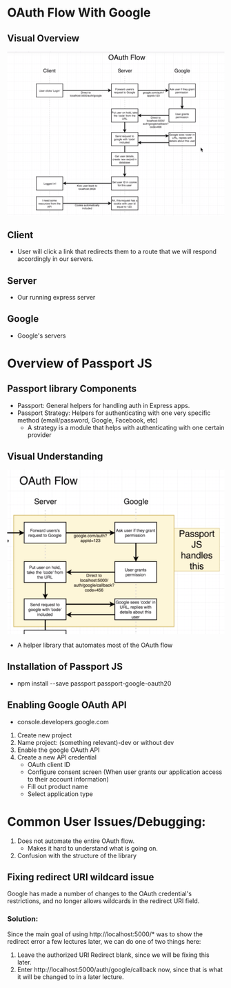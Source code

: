 # OAuth Flow With Google

## Visual Overview
![OAuth diagram](/images/OAuth.png)

## Client
- User will click a link that redirects them to a route that we will respond accordingly in our servers. 

## Server
- Our running express server

## Google
- Google's servers

# Overview of Passport JS

## Passport library Components
- Passport: General helpers for handling auth in Express apps.
- Passport Strategy: Helpers for authenticating with one very specific method (email/password, Google, Facebook, etc)
    - A strategy is a module that helps with authenticating with one certain provider

## Visual Understanding
![OAuth diagram](/images/passportjs.png)

- A helper library that automates most of the OAuth flow

## Installation of Passport JS
- npm install --save passport passport-google-oauth20

## Enabling Google OAuth API
- console.developers.google.com
1. Create new project
2. Name project: (something relevant)-dev or without dev
3. Enable the google OAuth API
4. Create a new API credential
    - OAuth client ID
    - Configure consent screen (When user grants our application access to their account information)
    - Fill out product name
    - Select application type

# Common User Issues/Debugging: 
1. Does not automate the entire OAuth flow.
    - Makes it hard to understand what is going on. 
2. Confusion with the structure of the library

## Fixing redirect URI wildcard issue
Google has made a number of changes to the OAuth credential's restrictions, and no longer allows wildcards in the redirect URI field.

### Solution:
Since the main goal of using http://localhost:5000/* was to show the redirect error a few lectures later,  we can do one of two things here:
1. Leave the authorized URI Redirect blank, since we will be fixing this later.
2. Enter http://localhost:5000/auth/google/callback now, since that is what it will be changed to in a later lecture.

